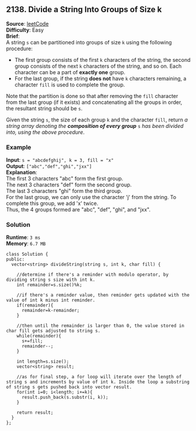 ## 2138. Divide a String Into Groups of Size k   
**Source**: [leetCode](https://leetcode.com/problems/divide-a-string-into-groups-of-size-k/)   
**Difficulty**: Easy   
**Brief**:    
A string ``s`` can be partitioned into groups of size ``k`` using the following procedure:   

- The first group consists of the first ``k`` characters of the string, the second group consists of the next ``k`` characters of the string, and so on. Each character can be a part of **exactly one** group.   
- For the last group, if the string **does not** have ``k`` characters remaining, a character ``fill`` is used to complete the group.   

Note that the partition is done so that after removing the ``fill`` character from the last group (if it exists) and concatenating all the groups in order, the resultant string should be ``s``.   

Given the string ``s``, the size of each group ``k`` and the character ``fill``, return *a string array denoting the* ***composition of every group*** ``s`` *has been divided into, using the above procedure*.


### Example   
**Input**: ``s = "abcdefghij", k = 3, fill = "x"``   
**Output**: ``["abc","def","ghi","jxx"]``   
**Explanation**:   
The first 3 characters "abc" form the first group.   
The next 3 characters "def" form the second group.   
The last 3 characters "ghi" form the third group.   
For the last group, we can only use the character 'j' from the string. To complete this group, we add 'x' twice.   
Thus, the 4 groups formed are "abc", "def", "ghi", and "jxx".   

### Solution   
**Runtime**: ``3 ms``   
**Memory**: ``6.7 MB``   
```
class Solution {
public:
  vector<string> divideString(string s, int k, char fill) {
    
    //determine if there's a reminder with modulo operator, by dividing string s size with int k.
    int remainder=s.size()%k;
    
    //if there's a reminder value, then reminder gets updated with the value of int k minus int reminder.
    if(remainder){
      remainder=k-remainder;
    }
    
    //then until the remainder is larger than 0, the value stored in char fill gets adjusted to string s.
    while(remainder){
      s+=fill;
      remainder--;
    }
    
    int length=s.size();
    vector<string> result;
    
    //as for final step, a for loop will iterate over the length of string s and increments by value of int k. Inside the loop a substring of string s gets pushed back into vector result.
    for(int i=0; i<length; i+=k){
      result.push_back(s.substr(i, k));
    }
    
    return result;
  }
};
``` 

